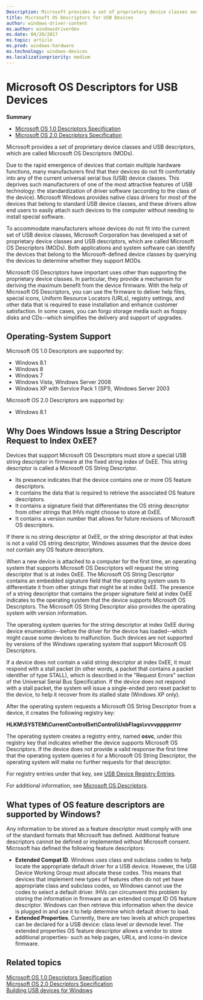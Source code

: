 ```yaml
---
Description: Microsoft provides a set of proprietary device classes and USB descriptors, which are called Microsoft OS Descriptors (MODs).
title: Microsoft OS Descriptors for USB Devices
author: windows-driver-content
ms.author: windowsdriverdev
ms.date: 04/20/2017
ms.topic: article
ms.prod: windows-hardware
ms.technology: windows-devices
ms.localizationpriority: medium
---
```


# Microsoft OS Descriptors for USB Devices


**Summary**

-   [Microsoft OS 1.0 Descriptors Specification](http://go.microsoft.com/fwlink/p/?linkid=617154)
-   [Microsoft OS 2.0 Descriptors Specification](http://go.microsoft.com/fwlink/p/?linkid=306681)

Microsoft provides a set of proprietary device classes and USB descriptors, which are called Microsoft OS Descriptors (MODs).




Due to the rapid emergence of devices that contain multiple hardware functions, many manufacturers find that their devices do not fit comfortably into any of the current universal serial bus (USB) device classes. This deprives such manufacturers of one of the most attractive features of USB technology: the standardization of driver software (according to the class of the device). Microsoft Windows provides native class drivers for most of the devices that belong to standard USB device classes, and these drivers allow end users to easily attach such devices to the computer without needing to install special software.

To accommodate manufacturers whose devices do not fit into the current set of USB device classes, Microsoft Corporation has developed a set of proprietary device classes and USB descriptors, which are called Microsoft OS Descriptors (MODs). Both applications and system software can identify the devices that belong to the Microsoft-defined device classes by querying the devices to determine whether they support MODs.

Microsoft OS Descriptors have important uses other than supporting the proprietary device classes. In particular, they provide a mechanism for deriving the maximum benefit from the device firmware. With the help of Microsoft OS Descriptors, you can use the firmware to deliver help files, special icons, Uniform Resource Locators (URLs), registry settings, and other data that is required to ease installation and enhance customer satisfaction. In some cases, you can forgo storage media such as floppy disks and CDs--which simplifies the delivery and support of upgrades.

## Operating-System Support


Microsoft OS 1.0 Descriptors are supported by:

-   Windows 8.1
-   Windows 8
-   Windows 7
-   Windows Vista, Windows Server 2008
-   Windows XP with Service Pack 1 (SP1), Windows Server 2003

Microsoft OS 2.0 Descriptors are supported by:

-   Windows 8.1

## Why Does Windows Issue a String Descriptor Request to Index 0xEE?


Devices that support Microsoft OS Descriptors must store a special USB string descriptor in firmware at the fixed string index of 0xEE. This string descriptor is called a Microsoft OS String Descriptor.

-   Its presence indicates that the device contains one or more OS feature descriptors.
-   It contains the data that is required to retrieve the associated OS feature descriptors.
-   It contains a signature field that differentiates the OS string descriptor from other strings that IHVs might choose to store at 0xEE.
-   It contains a version number that allows for future revisions of Microsoft OS descriptors.

If there is no string descriptor at 0xEE, or the string descriptor at that index is not a valid OS string descriptor, Windows assumes that the device does not contain any OS feature descriptors.

When a new device is attached to a computer for the first time, an operating system that supports Microsoft OS Descriptors will request the string descriptor that is at index 0xEE. The Microsoft OS String Descriptor contains an embedded signature field that the operating system uses to differentiate it from other strings that might be at index 0xEE. The presence of a string descriptor that contains the proper signature field at index 0xEE indicates to the operating system that the device supports Microsoft OS Descriptors. The Microsoft OS String Descriptor also provides the operating system with version information.

The operating system queries for the string descriptor at index 0xEE during device enumeration--before the driver for the device has loaded--which might cause some devices to malfunction. Such devices are not supported by versions of the Windows operating system that support Microsoft OS Descriptors.

If a device does not contain a valid string descriptor at index 0xEE, it must respond with a stall packet (in other words, a packet that contains a packet identifier of type STALL), which is described in the "Request Errors" section of the Universal Serial Bus Specification. If the device does not respond with a stall packet, the system will issue a single-ended zero reset packet to the device, to help it recover from its stalled state (Windows XP only).

After the operating system requests a Microsoft OS String Descriptor from a device, it creates the following registry key:

**HLKM\\SYSTEM\\CurrentControlSet\\Control\\UsbFlags\\*vvvvpppprrrrr***

The operating system creates a registry entry, named **osvc**, under this registry key that indicates whether the device supports Microsoft OS Descriptors. If the device does not provide a valid response the first time that the operating system queries it for a Microsoft OS String Descriptor, the operating system will make no further requests for that descriptor.

For registry entries under that key, see [USB Device Registry Entries](usb-device-specific-registry-settings.md).

For additional information, see [Microsoft OS Descriptors](http://go.microsoft.com/fwlink/p/?linkid=617154).

## What types of OS feature descriptors are supported by Windows?


Any information to be stored as a feature descriptor must comply with one of the standard formats that Microsoft has defined. Additional feature descriptors cannot be defined or implemented without Microsoft consent. Microsoft has defined the following feature descriptors:

-   **Extended Compat ID**. Windows uses class and subclass codes to help locate the appropriate default driver for a USB device. However, the USB Device Working Group must allocate these codes. This means that devices that implement new types of features often do not yet have appropriate class and subclass codes, so Windows cannot use the codes to select a default driver. IHVs can circumvent this problem by storing the information in firmware as an extended compat ID OS feature descriptor. Windows can then retrieve this information when the device is plugged in and use it to help determine which default driver to load.
-   **Extended Properties**. Currently, there are two levels at which properties can be declared for a USB device: class level or devnode level. The extended properties OS feature descriptor allows a vendor to store additional properties- such as help pages, URLs, and icons-in device firmware.

## Related topics
[Microsoft OS 1.0 Descriptors Specification](http://go.microsoft.com/fwlink/p/?linkid=617154)  
[Microsoft OS 2.0 Descriptors Specification](http://go.microsoft.com/fwlink/p/?linkid=306681)  
[Building USB devices for Windows](building-usb-devices-for-windows.md)  



